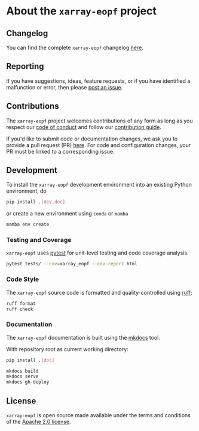 # About the `xarray-eopf` project

## Changelog

You can find the complete `xarray-eopf` changelog 
[here](https://github.com/EOPF-Sample-Service/xarray-eopf/blob/main/CHANGES.md). 

## Reporting

If you have suggestions, ideas, feature requests, or if you have identified
a malfunction or error, then please 
[post an issue](https://github.com/EOPF-Sample-Service/xarray-eopf/issues). 

## Contributions

The `xarray-eopf` project welcomes contributions of any form
as long as you respect our 
[code of conduct](https://github.com/EOPF-Sample-Service/xarray-eopf/blob/main/CODE_OF_CONDUCT.md)
and follow our 
[contribution guide](https://github.com/EOPF-Sample-Service/xarray-eopf/blob/main/CONTRIBUTING.md).

If you'd like to submit code or documentation changes, we ask you to provide a 
pull request (PR) 
[here](https://github.com/EOPF-Sample-Service/xarray-eopf/pulls). 
For code and configuration changes, your PR must be linked to a 
corresponding issue. 

## Development

To install the `xarray-eopf` development environment into an existing Python 
environment, do

```bash
pip install .[dev,doc]
```

or create a new environment using `conda` or `mamba`

```bash
mamba env create 
```

### Testing and Coverage

`xarray-eopf` uses [pytest](https://docs.pytest.org/) for unit-level testing 
and code coverage analysis.

```bash
pytest tests/ --cov=xarray_eopf --cov-report html
```

### Code Style

The `xarray-eopf` source code is formatted and quality-controlled 
using [ruff](https://docs.astral.sh/ruff/):

```bash
ruff format
ruff check
```

### Documentation

The `xarray-eopf` documentation is built using the 
[mkdocs](https://www.mkdocs.org/) tool.

With repository root as current working directory:

```bash
pip install .[doc]

mkdocs build
mkdocs serve
mkdocs gh-deploy
```

## License

`xarray-eopf` is open source made available under the terms and conditions of the 
[Apache 2.0 license](https://www.apache.org/licenses/LICENSE-2.0.html).
